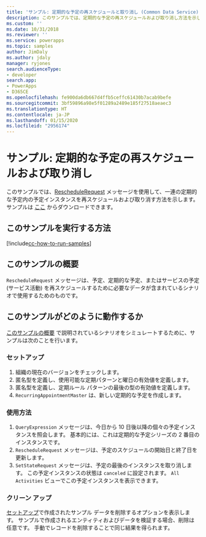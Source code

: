 ```yaml
---
title: 'サンプル: 定期的な予定の再スケジュールと取り消し (Common Data Service) | Microsoft Docs'
description: このサンプルでは、定期的な予定の再スケジュールおよび取り消し方法を示します。
ms.custom: ''
ms.date: 10/31/2018
ms.reviewer: ''
ms.service: powerapps
ms.topic: samples
author: JimDaly
ms.author: jdaly
manager: ryjones
search.audienceType:
- developer
search.app:
- PowerApps
- D365CE
ms.openlocfilehash: fe900da6db667d4ffb5ceffc61430b7acab9befe
ms.sourcegitcommit: 3bf59896a98e5f01289a2489e185f27518aeaec3
ms.translationtype: HT
ms.contentlocale: ja-JP
ms.lasthandoff: 01/15/2020
ms.locfileid: "2956174"
---
```

# <a name="sample-reschedule-and-cancel-a-recurring-appointment"></a>サンプル: 定期的な予定の再スケジュールおよび取り消し

<!-- https://docs.microsoft.com/dynamics365/customer-engagement/developer/sample-reschedule-cancel-recurring-appointment -->

このサンプルでは、[RescheduleRequest](https://docs.microsoft.com/dotnet/api/microsoft.crm.sdk.messages.reschedulerequest?view=dynamics-general-ce-9) メッセージを使用して、一連の定期的な予定内の予定インスタンスを再スケジュールおよび取り消す方法を示します。 サンプルは [ここ](https://github.com/Microsoft/PowerApps-Samples/tree/master/cds/orgsvc/C%23/RecurringAppointment) からダウンロードできます。

## <a name="how-to-run-this-sample"></a>このサンプルを実行する方法

[!include[cc-how-to-run-samples](../../includes/cc-how-to-run-samples.md)]

## <a name="what-this-sample-does"></a>このサンプルの概要

`RescheduleRequest` メッセージは、予定、定期的な予定、またはサービスの予定 (サービス活動) を再スケジュールするために必要なデータが含まれているシナリオで使用するためのものです。

## <a name="how-this-sample-works"></a>このサンプルがどのように動作するか

[このサンプルの概要](#what-this-sample-does) で説明されているシナリオをシミュレートするために、サンプルは次のことを行います。

### <a name="setup"></a>セットアップ

1. 組織の現在のバージョンをチェックします。 
2. 匿名型を定義し、使用可能な定期パターンと曜日の有効値を定義します。
3. 匿名型を定義し、定期ルール パターンの最後の型の有効値を定義します。
4. `RecurringAppointmentMaster` は、新しい定期的な予定を作成します。

### <a name="demonstrate"></a>使用方法

1. `QueryExpression` メッセージは、今日から 10 日後以降の個々の予定インスタンスを照会します。 基本的には、これは定期的な予定シリーズの 2 番目のインスタンスです。
2. `RescheduleRequest` メッセージは、予定のスケジュールの開始日と終了日を更新します。
3. `SetStateRequest` メッセージは、予定の最後のインスタンスを取り消します。 この予定インスタンスの状態は `canceled` に設定されます。 `All Activities` ビューでこの予定インスタンスを表示できます。

### <a name="clean-up"></a>クリーン アップ

[セットアップ](#setup)で作成されたサンプル データを削除するオプションを表示します。 サンプルで作成されるエンティティおよびデータを検証する場合、削除は任意です。 手動でレコードを削除することで同じ結果を得られます。
